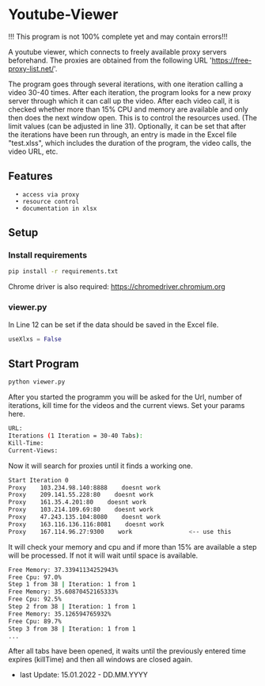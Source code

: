 # Youtube-Viewer
!!! This program is not 100% complete yet and may contain errors!!!

A youtube viewer, which connects to freely available proxy servers beforehand. The proxies are obtained from the following URL 'https://free-proxy-list.net/'.

The program goes through several iterations, with one iteration calling a video 30-40 times. After each iteration, the program looks for a new proxy server through which it can call up the video.
After each video call, it is checked whether more than 15% CPU and memory are available and only then does the next window open. This is to control the resources used. (The limit values (can be adjusted in line 31).
Optionally, it can be set that after the iterations have been run through, an entry is made in the Excel file "test.xlss", which includes the duration of the program, the video calls, the video URL, etc.

## Features
      • access via proxy
      • resource control
      • documentation in xlsx

## Setup

### Install requirements
```bash
pip install -r requirements.txt
```

Chrome driver is also required: https://chromedriver.chromium.org

### viewer.py
In Line 12 can be set if the data should be saved in the Excel file.
```python
useXlxs = False
```

## Start Program
```bash
python viewer.py
```

After you started the programm you will be asked for the Url, number of iterations, kill time for the videos and the current views. Set your params here.
```bash
URL:
Iterations (1 Iteration = 30-40 Tabs): 
Kill-Time: 
Current-Views: 
```
Now it will search for proxies until it finds a working one.
```bash
Start Iteration 0
Proxy    103.234.98.140:8888    doesnt work
Proxy    209.141.55.228:80    doesnt work
Proxy    161.35.4.201:80    doesnt work
Proxy    103.214.109.69:80    doesnt work
Proxy    47.243.135.104:8080    doesnt work
Proxy    163.116.136.116:8081    doesnt work
Proxy    167.114.96.27:9300    work                <-- use this
```

It will check your memory and cpu and if more than 15% are available a step will be processed. If not it will wait until space is available.
```bash
Free Memory: 37.33941134252943%
Free Cpu: 97.0%
Step 1 from 38 | Iteration: 1 from 1
Free Memory: 35.60870452165333%
Free Cpu: 92.5%
Step 2 from 38 | Iteration: 1 from 1
Free Memory: 35.126594765932%
Free Cpu: 89.7%
Step 3 from 38 | Iteration: 1 from 1
...
```

After all tabs have been opened, it waits until the previously entered time expires (killTime) and then all windows are closed again.

- last Update: 15.01.2022 - DD.MM.YYYY
